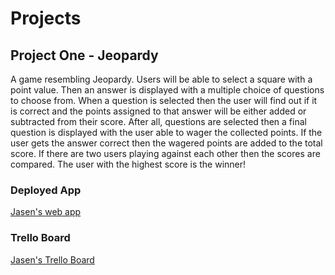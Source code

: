 # Projects
## Project One - Jeopardy
A game resembling Jeopardy. Users will be able to select a square with a point value. Then an answer is displayed with a multiple choice of questions to choose from. When a question is selected then the user will find out if it is correct and the points assigned to that answer will be either added or subtracted from their score. After all, questions are selected then a final question is displayed with the user able to wager the collected points. If the user gets the answer correct then the wagered points are added to the total score. If there are two users playing against each other then the scores are compared. The user with the highest score is the winner!

### Deployed App
[Jasen's web app](https://www.bitballoon.com/sites/jovial-booth-ab8fa6)


### Trello Board
[Jasen's Trello Board](https://trello.com/b/aNCKBiPU/project-one)
